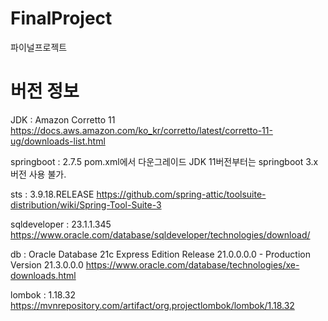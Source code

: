 # FinalProject
파이널프로젝트


# 버전 정보
JDK : Amazon Corretto 11
https://docs.aws.amazon.com/ko_kr/corretto/latest/corretto-11-ug/downloads-list.html

springboot : 2.7.5
pom.xml에서 다운그레이드 JDK 11버전부터는 springboot 3.x버전 사용 불가.

sts : 3.9.18.RELEASE
https://github.com/spring-attic/toolsuite-distribution/wiki/Spring-Tool-Suite-3

sqldeveloper : 23.1.1.345
https://www.oracle.com/database/sqldeveloper/technologies/download/

db : Oracle Database 21c Express Edition Release 21.0.0.0.0 - Production Version 21.3.0.0.0
https://www.oracle.com/database/technologies/xe-downloads.html

lombok : 1.18.32
https://mvnrepository.com/artifact/org.projectlombok/lombok/1.18.32